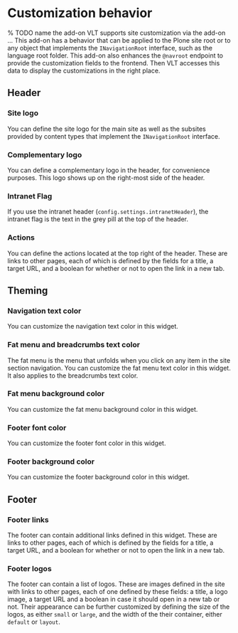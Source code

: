 # Customization behavior

% TODO name the add-on
VLT supports site customization via the add-on ...
This add-on has a behavior that can be applied to the Plone site root or to any object that implements the `INavigationRoot` interface, such as the language root folder.
This add-on also enhances the `@navroot` endpoint to provide the customization fields to the frontend.
Then VLT accesses this data to display the customizations in the right place.


## Header

### Site logo

You can define the site logo for the main site as well as the subsites provided by content types that implement the `INavigationRoot` interface.

### Complementary logo

You can define a complementary logo in the header, for convenience purposes.
This logo shows up on the right-most side of the header.

### Intranet Flag

If you use the intranet header (`config.settings.intranetHeader`), the intranet flag is the text in the grey pill at the top of the header.

### Actions

You can define the actions located at the top right of the header.
These are links to other pages, each of which is defined by the fields for a title, a target URL, and a boolean for whether or not to open the link in a new tab.


## Theming

### Navigation text color

You can customize the navigation text color in this widget.

### Fat menu and breadcrumbs text color

The fat menu is the menu that unfolds when you click on any item in the site section navigation.
You can customize the fat menu text color in this widget.
It also applies to the breadcrumbs text color.

### Fat menu background color

You can customize the fat menu background color in this widget.

### Footer font color

You can customize the footer font color in this widget.

### Footer background color

You can customize the footer background color in this widget.


## Footer

### Footer links

The footer can contain additional links defined in this widget.
These are links to other pages, each of which is defined by the fields for a title, a target URL, and a boolean for whether or not to open the link in a new tab.

### Footer logos

The footer can contain a list of logos.
These are images defined in the site with links to other pages, each of one defined by these fields: a title, a logo image, a target URL and a boolean in case it should open in a new tab or not.
Their appearance can be further customized by defining the size of the logos, as either `small` or `large`, and the width of the their container, either `default` or `layout`.
